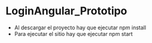 # LoginAngular_Prototipo

* Al descargar el proyecto hay que ejecutar npm install
* Para ejecutar el sitio hay que ejecutar npm start
